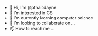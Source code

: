 - 👋 Hi, I’m @pthaiodayne
- 👀 I’m interested in CS
- 🌱 I’m currently learning computer science 
- 💞️ I’m looking to collaborate on ...
- 📫 How to reach me ...

<!---
pthaiodayne/pthaiodayne is a ✨ special ✨ repository because its `README.md` (this file) appears on your GitHub profile.
You can click the Preview link to take a look at your changes.
--->
